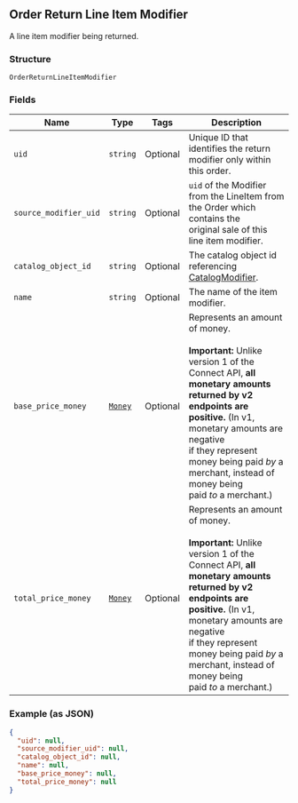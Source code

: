 ## Order Return Line Item Modifier

A line item modifier being returned.

### Structure

`OrderReturnLineItemModifier`

### Fields

| Name | Type | Tags | Description |
|  --- | --- | --- | --- |
| `uid` | `string` | Optional | Unique ID that identifies the return modifier only within this order. |
| `source_modifier_uid` | `string` | Optional | `uid` of the Modifier from the LineItem from the Order which contains the<br>original sale of this line item modifier. |
| `catalog_object_id` | `string` | Optional | The catalog object id referencing [CatalogModifier](./models/catalog-modifier.md). |
| `name` | `string` | Optional | The name of the item modifier. |
| `base_price_money` | [`Money`](/doc/models/money.md) | Optional | Represents an amount of money.<br><br>__Important:__ Unlike version 1 of the Connect API, __all monetary amounts<br>returned by v2 endpoints are positive.__ (In v1, monetary amounts are negative<br>if they represent money being paid _by_ a merchant, instead of money being<br>paid _to_ a merchant.) |
| `total_price_money` | [`Money`](/doc/models/money.md) | Optional | Represents an amount of money.<br><br>__Important:__ Unlike version 1 of the Connect API, __all monetary amounts<br>returned by v2 endpoints are positive.__ (In v1, monetary amounts are negative<br>if they represent money being paid _by_ a merchant, instead of money being<br>paid _to_ a merchant.) |

### Example (as JSON)

```json
{
  "uid": null,
  "source_modifier_uid": null,
  "catalog_object_id": null,
  "name": null,
  "base_price_money": null,
  "total_price_money": null
}
```

